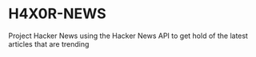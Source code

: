 # H4X0R-NEWS
Project Hacker News using the Hacker News API to get hold of the latest articles that are trending
